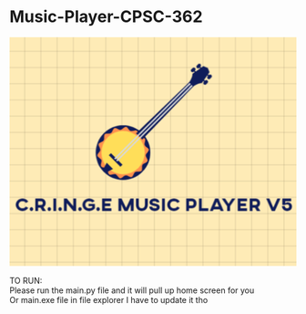 # Music-Player-CPSC-362

![alt text](https://github.com/nickayson/Music-Player-CPSC-362/blob/main/images/logo.gif)

TO RUN:   
Please run the main.py file and it will pull up home screen for you  
Or main.exe file in file explorer I have to update it tho

